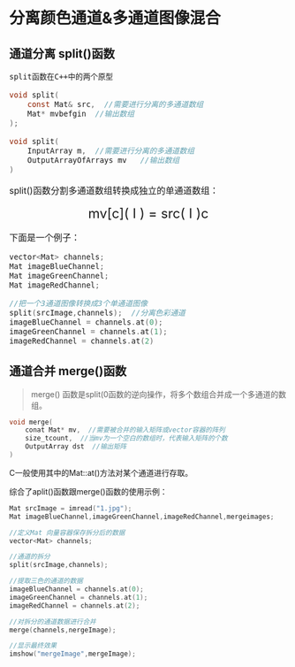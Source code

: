 # 分离颜色通道&多通道图像混合

## 通道分离 split()函数

<font size= 3>

`split函数在C++中的两个原型`

```c
void split(
    const Mat& src,  //需要进行分离的多通道数组
    Mat* mvbefgin  //输出数组
);

void split(
    InputArray m,  //需要进行分离的多通道数组
    OutputArrayOfArrays mv   //输出数组
)
```

split()函数分割多通道数组转换成独立的单通道数组：

<div align="center"> <font size = 5>
mv[c]( I ) = src( I )c
</font> </div>

下面是一个例子：

```c
vector<Mat> channels;
Mat imageBlueChannel;
Mat imageGreenChannel;
Mat imageRedChannel;

//把一个3通道图像转换成3个单通道图像
split(srcImage,channels);  //分离色彩通道
imageBlueChannel = channels.at(0);
imageGreenChannel = channels.at(1);
imageRedChannel = channels.at(2)
```

</font>

## 通道合并 merge()函数

> merge() 函数是split(0函数的逆向操作，将多个数组合并成一个多通道的数组。

```c
void merge(
    conat Mat* mv,  //需要被合并的输入矩阵或vector容器的阵列
    size_tcount,  //当mv为一个空白的数组时，代表输入矩阵的个数
    OutputArray dst  //输出矩阵
)
```

C一般使用其中的Mat::at()方法对某个通道进行存取。

综合了aplit()函数跟merge()函数的使用示例：

```c
Mat srcImage = imread("1.jpg");
Mat imageBlueChannel,imageGreenChannel,imageRedChannel,mergeimages;

//定义Mat 向量容器保存拆分后的数据
vector<Mat> channels;

//通道的拆分
split(srcImage,channels);

//提取三色的通道的数据
imageBlueChannel = channels.at(0);
imageGreenChannel = channels.at(1);
imageRedChannel = channels.at(2);

//对拆分的通道数据进行合并
merge(channels,nergeImage);

//显示最终效果
imshow("mergeImage",mergeImage);
```
